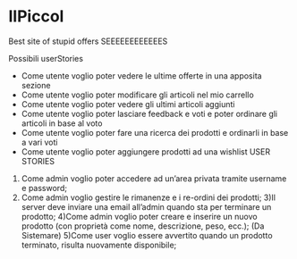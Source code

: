 # IlPiccol
Best site of stupid offers
 SEEEEEEEEEEEES

 Possibili userStories
 - Come utente voglio poter vedere le ultime offerte in una apposita sezione
 - Come utente voglio poter modificare gli articoli nel mio carrello
 - Come utente voglio poter vedere gli ultimi articoli aggiunti
 - Come utente voglio poter lasciare feedback e voti e poter ordinare gli articoli in base al voto
 - Come utente voglio poter fare una ricerca dei prodotti e ordinarli in base a vari voti
 - Come utente voglio poter aggiungere prodotti ad una wishlist
 USER STORIES
 1) Come admin voglio poter accedere ad un’area privata tramite username e password;
 2) Come admin voglio gestire le rimanenze e i re-ordini dei prodotti; 
 3)Il server deve inviare una email all’admin quando sta per terminare un prodotto;
 4)Come admin voglio poter creare e inserire un nuovo prodotto (con proprietà come nome, descrizione, peso, ecc.); (Da Sistemare)
 5)Come user voglio essere avvertito quando un prodotto terminato, risulta nuovamente disponibile;